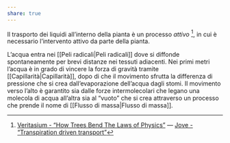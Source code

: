 ```yaml
---
share: true
---
```

Il trasporto dei liquidi all’interno della pianta è un processo *attivo* [^1], in cui è necessario l’intervento attivo da parte della pianta.

L’acqua entra nei [[Peli radicali|Peli radicali]] dove si diffonde spontaneamente per brevi distanze nei tessuti adiacenti.
Nei primi metri l’acqua è in grado di vincere la forza di gravità tramite [[Capillarità|Capillarità]], dopo di che il movimento sfrutta la differenza di pressione che si crea dall’evaporazione dell’acqua dagli stomi.
Il movimento verso l’alto è garantito sia dalle forze intermolecolari che legano una molecola di acqua all’altra sia al “vuoto” che si crea attraverso un processo che prende il nome di [[Flusso di massa|Flusso di massa]].

[^1]: [Veritasium - “How Trees Bend The Laws of Physics”](https://www.youtube.com/watch?v=BickMFHAZR0) — [Jove - “Transpiration driven transport”](https://www.jove.com/science-education/11098/xylem-and-transpiration-driven-transport-of-resources)